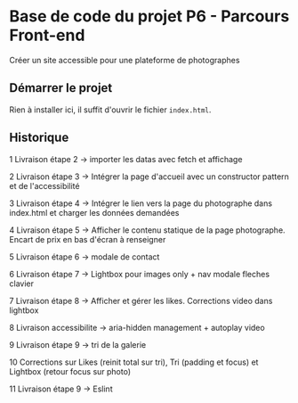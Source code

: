 # Base de code du projet P6 - Parcours Front-end
Créer un site accessible pour une plateforme de photographes

## Démarrer le projet
Rien à installer ici, il suffit d'ouvrir le fichier `index.html`.

## Historique
1 Livraison étape 2 -> importer les datas avec fetch et affichage

2 Livraison étape 3 -> Intégrer la page d'accueil avec un constructor pattern et de l'accessibilité

3 Livraison étape 4 -> Intégrer le lien vers la page du photographe dans index.html et charger les données demandées

4 Livraison étape 5 -> Afficher le contenu statique de la page photographe. Encart de prix en bas d'écran à renseigner

5 Livraison étape 6 -> modale de contact

6 Livraison étape 7 -> Lightbox pour images only + nav modale fleches clavier

7 Livraison étape 8 -> Afficher et gérer les likes. Corrections video dans lightbox

8 Livraison accessibilite -> aria-hidden management + autoplay video

9 Livraison étape 9 -> tri de la galerie

10 Corrections sur Likes (reinit total sur tri), Tri (padding et focus) et Lightbox (retour focus sur photo)

11 Livraison étape 9 -> Eslint